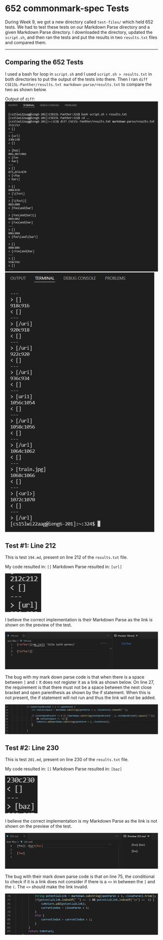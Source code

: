# 652 commonmark-spec Tests
During Week 9, we got a new directory called `test-files/` which held 652 tests. We had to test these tests on our Markdown Parse directory and a given Markdown Parse directory. I downloaded the directory, updated the `script.sh`, and then ran the tests and put the results in two `results.txt` files and compared them.

---
## Comparing the 652 Tests

I used a bash for loop in `script.sh` and I used `script.sh > results.txt` in both directories to put the output of the tests into there. Then I ran `diff CSE15L-Panther/results.txt markdown-parse/results.txt` to compare the two as shown below.

Output of `diff`:
![Image](/labReport5Images/diff1.PNG) 
![Image](/labReport5Images/diff2.PNG)

## Test #1: Line 212

This is test `194.md`, present on line 212 of the `results.txt` file.

My code resulted in: `[]`
Markdown Parse resulted in: `[url]`

![Image](/labReport5Images/test1.PNG)

I believe the correct implementation is their Markdown Parse as the link is shown on the preview of the test.

![Image](/labReport5Images/test194.PNG)

The bug with my mark down parse code is that when there is a space between `]` and `(` it does not register it as a link as shown below. On line 27, the requirement is that there must not be a space between the next close bracket and open parenthesis as shown by the if statement. When this is not present, the if statement will not run and thus the link will not be added.

![Image](/labReport5Images/line27.PNG)

## Test #2: Line 230

This is test `201.md`, present on line 230 of the `results.txt` file.

My code resulted in: `[]`
Markdown Parse resulted in: `[baz]`

![Image](/labReport5Images/test2.PNG)

I believe the correct implementation is my Markdown Parse as the link is not shown on the preview of the test.

![Image](/labReport5Images/test201.PNG)

The bug with their mark down parse code is that on line 75, the conditional to check if it is a link does not consider if there is a `<>` in between the `]` and the `(`. The `<>` should make the link invalid.

![Image](/labReport5Images/line75.PNG)



